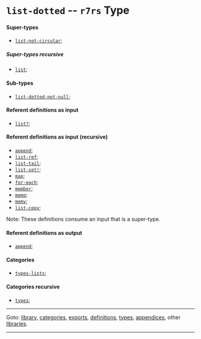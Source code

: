 

<a id='type__r7rs__list-dotted'></a>

# `list-dotted` -- `r7rs` Type


<a id='type__r7rs__list-dotted__super-types'></a>

#### Super-types

 * [`list-not-circular`](../../r7rs/types/list-not-circular.md#type__r7rs__list-not-circular);


<a id='type__r7rs__list-dotted__super-types-recursive'></a>

##### Super-types recursive

 * [`list`](../../r7rs/types/list.md#type__r7rs__list);


<a id='type__r7rs__list-dotted__sub-types'></a>

#### Sub-types

 * [`list-dotted-not-null`](../../r7rs/types/list-dotted-not-null.md#type__r7rs__list-dotted-not-null);


<a id='type__r7rs__list-dotted__referent-definitions-input'></a>

#### Referent definitions as input

 * [`list?`](../../r7rs/definitions/list_3f.md#definition__r7rs__list_3f);


<a id='type__r7rs__list-dotted__referent-definitions-input-recursive'></a>

#### Referent definitions as input (recursive)

 * [`append`](../../r7rs/definitions/append.md#definition__r7rs__append);
 * [`list-ref`](../../r7rs/definitions/list-ref.md#definition__r7rs__list-ref);
 * [`list-tail`](../../r7rs/definitions/list-tail.md#definition__r7rs__list-tail);
 * [`list-set!`](../../r7rs/definitions/list-set_21.md#definition__r7rs__list-set_21);
 * [`map`](../../r7rs/definitions/map.md#definition__r7rs__map);
 * [`for-each`](../../r7rs/definitions/for-each.md#definition__r7rs__for-each);
 * [`member`](../../r7rs/definitions/member.md#definition__r7rs__member);
 * [`memq`](../../r7rs/definitions/memq.md#definition__r7rs__memq);
 * [`memv`](../../r7rs/definitions/memv.md#definition__r7rs__memv);
 * [`list-copy`](../../r7rs/definitions/list-copy.md#definition__r7rs__list-copy);

Note:  These definitions consume an input that is a super-type.


<a id='type__r7rs__list-dotted__referent-definitions-output'></a>

#### Referent definitions as output

 * [`append`](../../r7rs/definitions/append.md#definition__r7rs__append);


<a id='type__r7rs__list-dotted__categories'></a>

#### Categories

 * [`types-lists`](../../r7rs/categories/types-lists.md#category__r7rs__types-lists);


<a id='type__r7rs__list-dotted__categories-recursive'></a>

#### Categories recursive

 * [`types`](../../r7rs/categories/types.md#category__r7rs__types);

----

Goto: [library](../../r7rs/_index.md#library__r7rs), [categories](../../r7rs/categories/_index.md#toc__r7rs__categories), [exports](../../r7rs/exports/_index.md#toc__r7rs__exports), [definitions](../../r7rs/definitions/_index.md#toc__r7rs__definitions), [types](../../r7rs/types/_index.md#toc__r7rs__types), [appendices](../../r7rs/appendices/_index.md#toc__r7rs__appendices), other [libraries](../../_libraries.md#toc__libraries).

----

